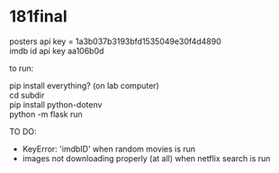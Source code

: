 # 181final

posters api key = 1a3b037b3193bfd1535049e30f4d4890 \
imdb id api key aa106b0d

to run:

pip install everything? (on lab computer) \
cd subdir \
pip install python-dotenv \
python -m flask run

TO DO: 

- KeyError: 'imdbID' when random movies is run 
- images not downloading properly (at all) when netflix search is run
